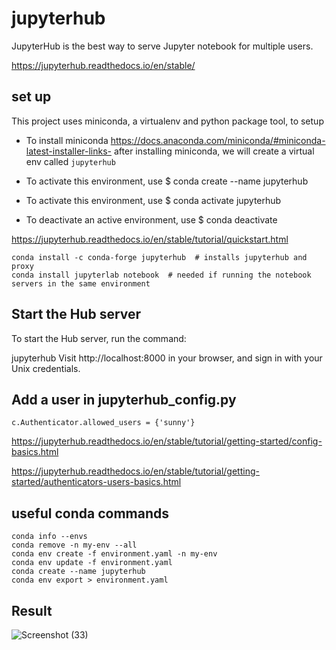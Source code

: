 # jupyterhub

JupyterHub is the best way to serve Jupyter notebook for multiple users.

https://jupyterhub.readthedocs.io/en/stable/


## set up

This project uses miniconda, a virtualenv and python package tool, to setup

- To install miniconda https://docs.anaconda.com/miniconda/#miniconda-latest-installer-links- after installing miniconda, we will create a virtual env called `jupyterhub`

- To activate this environment, use $ conda create --name jupyterhub
- To activate this environment, use $ conda activate jupyterhub
- To deactivate an active environment, use $ conda deactivate


https://jupyterhub.readthedocs.io/en/stable/tutorial/quickstart.html

```
conda install -c conda-forge jupyterhub  # installs jupyterhub and proxy
conda install jupyterlab notebook  # needed if running the notebook servers in the same environment

```
## Start the Hub server

To start the Hub server, run the command:

jupyterhub
Visit http://localhost:8000 in your browser, and sign in with your Unix credentials.

## Add a user in jupyterhub_config.py

```
c.Authenticator.allowed_users = {'sunny'}
```

https://jupyterhub.readthedocs.io/en/stable/tutorial/getting-started/config-basics.html

https://jupyterhub.readthedocs.io/en/stable/tutorial/getting-started/authenticators-users-basics.html



## useful conda commands

```
conda info --envs
conda remove -n my-env --all
conda env create -f environment.yaml -n my-env
conda env update -f environment.yaml
conda create --name jupyterhub
conda env export > environment.yaml
```

## Result

![Screenshot (33)](https://github.com/user-attachments/assets/4d00194f-1114-4e3e-8abb-00d0767a6077)




